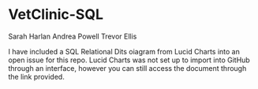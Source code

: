 # VetClinic-SQL

Sarah Harlan
Andrea Powell
Trevor Ellis

I have included a SQL Relational Dits oiagram from Lucid Charts into an open issue for this repo. Lucid Charts was not set up to import into GitHub through an interface, however you can still access the document through the link provided. 

